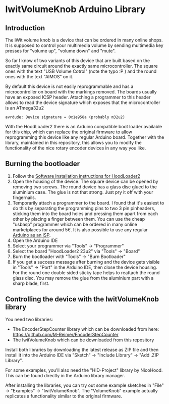 IwitVolumeKnob Arduino Library
==============================

Introduction
------------

The iWit volume knob is a device that can be ordered in many online shops. It is supposed to control your multimedia volume by sending multimedia key presses for "volume up", "volume down" and "mute".

So far I know of two variants of this device that are built based on the exactly same circuit around the exactly same microcontroller. The square ones with the text "USB Volume Cotrol" (note the typo :P ) and the round ones with the text "AIMOS" on it.

By default this device is not easily reprogrammable and has a microcontroller on board with the markings removed. The boards usually have an exposed ICSP header. Attaching a programmer to this header allows to read the device signature which exposes that the microcontroller is an ATmega32u2

    avrdude: Device signature = 0x1e958a (probably m32u2)

With the HoodLoader2 there is an Arduino compatible boot loader available for this chip, which can replace the original firmware to allow reprogramming this device like any regular Arduino board. Together with the library, maintained in this repository, this allows you to modify the functionality of the nice rotary encoder devices in any way you like.

Burning the bootloader
----------------------

1. Follow the [Software Installation instructions for HoodLoader2](https://github.com/NicoHood/HoodLoader2/wiki/Software-Installation)
2. Open the housing of the device. The square device can be opened by removing two screws. The round device has a glass disc glued to the aluminium case. The glue is not that strong. Just pry it off with your fingernails.
3. Temporarily attach a programmer to the board. I found that it's easiest to do this by separating the programming pins to two 3 pin pinheaders, sticking them into the board holes and pressing them apart from each other by placing a finger between them. You can use the cheap "usbasp" programmer which can be ordered in many online marketplaces for around 5€. It is also possible to use any regular [Arduino as an ISP](https://www.arduino.cc/en/tutorial/arduinoISP).
4. Open the Arduino IDE
5. Select your programmer via "Tools" -> "Programmer"
6. Select the board "HoodLoader2 23u2" via "Tools" -> "Board"
7. Burn the bootloader with "Tools" -> "Burn Bootloader"
8. If you get a success message after burning and the device gets visible in "Tools" -> "Port" in the Arduino IDE, then close the device housing. For the round one double sided sticky tape helps to reattach the round glass disc. You may remove the glue from the aluminium part with a sharp blade, first.

Controlling the device with the IwitVolumeKnob library
------------------------------------------------------

You need two libraries:
- The EncoderStepCounter library which can be downloaded from here: https://github.com/M-Reimer/EncoderStepCounter
- The IwitVolumeKnob which can be downloaded from this repository

Install both libraries by downloading the latest release as ZIP file and then install it into the Arduino IDE via "Sketch" -> "Include Library" -> "Add .ZIP Library".

For some examples, you'll also need the "HID-Project" library by NicoHood. This can be found directly in the Arduino library manager.

After installing the libraries, you can try out some example sketches in "File" -> "Examples" -> "IwitVolumeKnob". The "VolumeKnob" example actually replicates a functionality similar to the original firmware.
